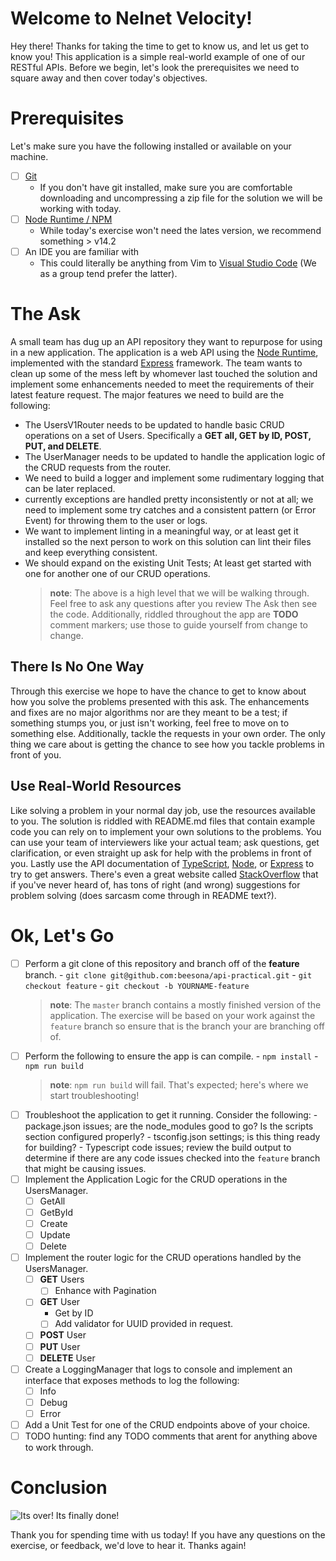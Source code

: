 # Welcome to Nelnet Velocity!

Hey there! Thanks for taking the time to get to know us, and let us get to know you! This application is a simple real-world example of one of our RESTful APIs. Before we begin, let's look the prerequisites we need to square away and then cover today's objectives.

# Prerequisites
Let's make sure you have the following installed or available on your machine.

 - [ ] [Git](https://git-scm.com/book/en/v2/Getting-Started-Installing-Git)
	 - If you don't have git installed, make sure you are comfortable downloading and uncompressing a zip file for the solution we will be working with today.
 - [ ] [Node Runtime / NPM](https://docs.npmjs.com/downloading-and-installing-node-js-and-npm)
	 - While today's exercise won't need the lates version, we recommend something > v14.2
 - [ ] An IDE you are familiar with
	 - This could literally be anything from Vim to [Visual Studio Code](https://code.visualstudio.com/download) (We as a group tend prefer the latter).

# The Ask
A small team has dug up an API repository they want to repurpose for using in a new application. The application is a web API using the [Node Runtime](https://nodejs.org/en/), implemented with the standard [Express](https://expressjs.com/) framework. The team wants to clean up some of the mess left by whomever last touched the solution and implement some enhancements needed to meet the requirements of their latest feature request. The major features we need to build are the following:
- The UsersV1Router needs to be updated to handle basic CRUD operations on a set of Users. Specifically a **GET all, GET by ID, POST, PUT, and DELETE**.
- The UserManager needs to be updated to handle the application logic of the CRUD requests from the router.
- We need to build a logger and implement some rudimentary logging that can be later replaced.
- currently exceptions are handled pretty inconsistently or not at all; we need to implement some try catches and a consistent pattern (or Error Event) for throwing them to the user or logs.
- We want to implement linting in a meaningful way, or at least get it installed so the next person to work on this solution can lint their files and keep everything consistent.
- We should expand on the existing Unit Tests; At least get started with one for another one of our CRUD operations.
	> **note**: The above is a high level that we will be walking through. Feel free to ask any questions after you review The Ask then see the code. Additionally, riddled throughout the app are **TODO** comment markers; use those to guide yourself from change to change.

## There Is No One Way
Through this exercise we hope to have the chance to get to know about how you solve the problems presented with this ask. The enhancements and fixes are no major algorithms nor are they meant to be a test; if something stumps you, or just isn't working, feel free to move on to something else. Additionally, tackle the requests in your own order. The only thing we care about is getting the chance to see how you tackle problems in front of you.
## Use Real-World Resources
Like solving a problem in your normal day job, use the resources available to you. The solution is riddled with README.md files that contain example code you can rely on to implement your own solutions to the problems. You can use your team of interviewers like your actual team; ask questions, get clarification, or even straight up ask for help with the problems in front of you. Lastly use the API documentation of [TypeScript](https://www.typescriptlang.org/docs/handbook/intro.html), [Node](https://nodejs.org/dist/latest-v14.x/docs/api/), or [Express](http://expressjs.com/en/api.html) to try to get answers. There's even a great website called [StackOverflow](https://stackoverflow.com/) that if you've never heard of, has tons of right (and wrong) suggestions for problem solving (does sarcasm come through in README text?).

# Ok, Let's Go
- [ ] Perform a git clone of this repository and branch off of the **feature** branch.
		- `git clone git@github.com:beesona/api-practical.git`
		- `git checkout feature`
		- `git checkout -b YOURNAME-feature`
	> **note**: The `master` branch contains a mostly finished version of the application. The exercise will be based on your work against the `feature` branch so ensure that is the branch your are branching off of.
- [ ] Perform the following to ensure the app is can compile.
		- `npm install`
		- `npm run build`
	> **note**: `npm run build` will fail. That's expected; here's where we start troubleshooting!
- [ ] Troubleshoot the application to get it running. Consider the following:
		- package.json issues; are the node_modules good to go? Is the scripts section configured properly?
		- tsconfig.json settings; is this thing ready for building?
		- Typescript code issues; review the build output to determine if there are any code issues checked into the `feature` branch that might be causing issues.
- [ ] Implement the Application Logic for the CRUD operations in the UsersManager.
	- [ ] GetAll
	- [ ] GetById
	- [ ] Create
	- [ ] Update
	- [ ] Delete
- [ ] Implement the router logic for the CRUD operations handled by the UsersManager.
	- [ ] **GET** Users
		- [ ] Enhance with Pagination
	- [ ] **GET** User
		- Get by ID
		- [ ] Add validator for UUID provided in request.
	- [ ] **POST** User
	- [ ] **PUT** User
	- [ ] **DELETE** User
- [ ] Create a LoggingManager that logs to console and implement an interface that exposes methods to log the following:
	- [ ] Info
	- [ ] Debug
	- [ ] Error
- [ ] Add a Unit Test for one of the CRUD endpoints above of your choice.
- [ ] TODO hunting: find any TODO comments that arent for anything above to work through.

# Conclusion
![Its over! Its finally done!](https://github.com/beesona/api-practical/tree/master/assets/frodo.jpeg?raw=true)

Thank you for spending time with us today! If you have any questions on the exercise, or feedback, we'd love to hear it. Thanks again!